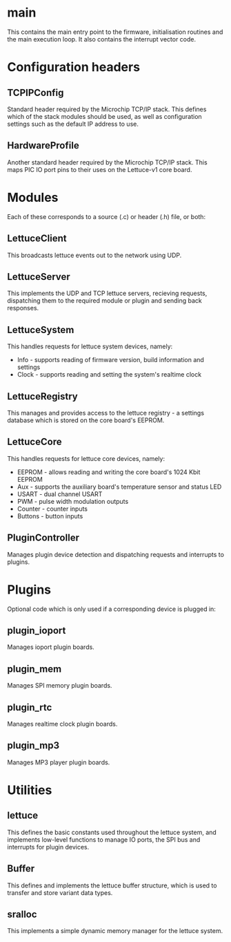 #  main
This contains the main entry point to the firmware, initialisation routines and the main execution loop. It also contains the interrupt vector code.

# Configuration headers

## TCPIPConfig
Standard header required by the Microchip TCP/IP stack. This defines which of the stack modules should be used, as well as configuration settings such as the default IP address to use.

## HardwareProfile
Another standard header required by the Microchip TCP/IP stack. This maps PIC IO port pins to their uses on the Lettuce-v1 core board.

# Modules
Each of these corresponds to a source (.c) or header (.h) file, or both:

## LettuceClient
This broadcasts lettuce events out to the network using UDP.

## LettuceServer
This implements the UDP and TCP lettuce servers, recieving requests, dispatching them to the required module or plugin and sending back responses.

## LettuceSystem
This handles requests for lettuce system devices, namely:

* Info - supports reading of firmware version, build information and settings
* Clock - supports reading and setting the system's realtime clock

## LettuceRegistry
This manages and provides access to the lettuce registry - a settings database which is stored on the core board's EEPROM.

## LettuceCore
This handles requests for lettuce core devices, namely:

* EEPROM - allows reading and writing the core board's 1024 Kbit EEPROM
* Aux - supports the auxiliary board's temperature sensor and status LED
* USART - dual channel USART
* PWM - pulse width modulation outputs
* Counter - counter inputs
* Buttons - button inputs

## PluginController
Manages plugin device detection and dispatching requests and interrupts to plugins.

# Plugins
Optional code which is only used if a corresponding device is plugged in:

## plugin_ioport
Manages ioport plugin boards.

## plugin_mem
Manages SPI memory plugin boards.

## plugin_rtc
Manages realtime clock plugin boards.

## plugin_mp3
Manages MP3 player plugin boards.

# Utilities

## lettuce
This defines the basic constants used throughout the lettuce system, and implements low-level functions to manage IO ports, the SPI bus and interrupts for plugin devices.

## Buffer
This defines and implements the lettuce buffer structure, which is used to transfer and store variant data types.

## sralloc
This implements a simple dynamic memory manager for the lettuce system.
